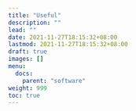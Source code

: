 ```yaml
---
title: "Useful"
description: ""
lead: ""
date: 2021-11-27T18:15:32+08:00
lastmod: 2021-11-27T18:15:32+08:00
draft: true
images: []
menu: 
  docs:
    parent: "software"
weight: 999
toc: true
---
```


